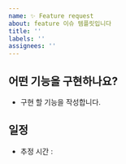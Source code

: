 ```yaml
---
name: ✨ Feature request
about: feature 이슈 템플릿입니다
title: ''
labels: ''
assignees: ''
---
```


## 어떤 기능을 구현하나요?

- 구현 할 기능을 작성합니다.

## 일정

- 추정 시간 : 
